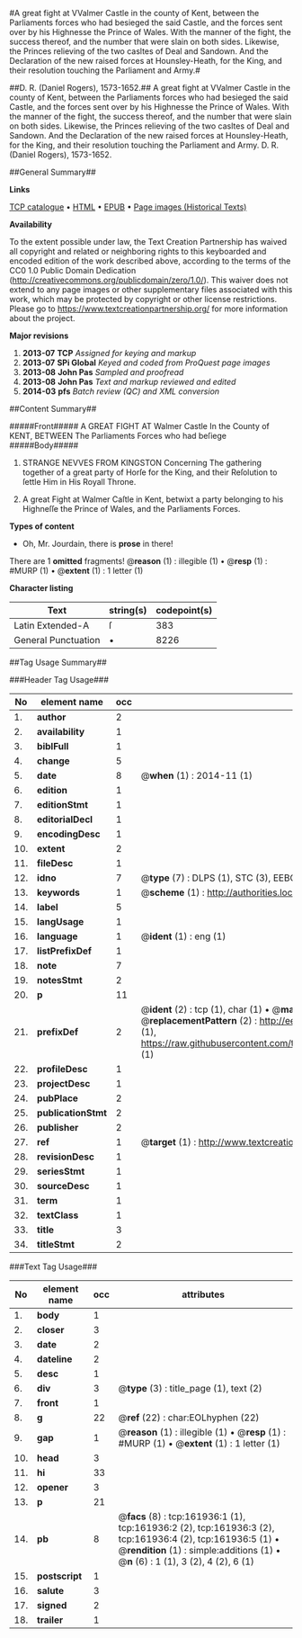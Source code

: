 #A great fight at VValmer Castle in the county of Kent, between the Parliaments forces who had besieged the said Castle, and the forces sent over by his Highnesse the Prince of Wales. With the manner of the fight, the success thereof, and the number that were slain on both sides. Likewise, the Princes relieving of the two casltes of Deal and Sandown. And the Declaration of the new raised forces at Hounsley-Heath, for the King, and their resolution touching the Parliament and Army.#

##D. R. (Daniel Rogers), 1573-1652.##
A great fight at VValmer Castle in the county of Kent, between the Parliaments forces who had besieged the said Castle, and the forces sent over by his Highnesse the Prince of Wales. With the manner of the fight, the success thereof, and the number that were slain on both sides. Likewise, the Princes relieving of the two casltes of Deal and Sandown. And the Declaration of the new raised forces at Hounsley-Heath, for the King, and their resolution touching the Parliament and Army.
D. R. (Daniel Rogers), 1573-1652.

##General Summary##

**Links**

[TCP catalogue](http://www.ota.ox.ac.uk/tcp/)  • 
[HTML](http://tei.it.ox.ac.uk/tcp/Texts-HTML/free/A91/A91928.html)  • 
[EPUB](http://tei.it.ox.ac.uk/tcp/Texts-EPUB/free/A91/A91928.epub) • 
[Page images (Historical Texts)](https://historicaltexts.jisc.ac.uk/eebo-99864677e)

**Availability**

To the extent possible under law, the Text Creation Partnership has waived all copyright and related or neighboring rights to this keyboarded and encoded edition of the work described above, according to the terms of the CC0 1.0 Public Domain Dedication (http://creativecommons.org/publicdomain/zero/1.0/). This waiver does not extend to any page images or other supplementary files associated with this work, which may be protected by copyright or other license restrictions. Please go to https://www.textcreationpartnership.org/ for more information about the project.

**Major revisions**

1. __2013-07__ __TCP__ *Assigned for keying and markup*
1. __2013-07__ __SPi Global__ *Keyed and coded from ProQuest page images*
1. __2013-08__ __John Pas__ *Sampled and proofread*
1. __2013-08__ __John Pas__ *Text and markup reviewed and edited*
1. __2014-03__ __pfs__ *Batch review (QC) and XML conversion*

##Content Summary##

#####Front#####
A GREAT FIGHT AT Walmer Castle In the County of KENT, BETWEEN The Parliaments Forces who had beſiege
#####Body#####

1. STRANGE NEVVES FROM KINGSTON Concerning The gathering together of a great party of Horſe for the King, and their Reſolution to ſettle Him in His Royall Throne.

1. A great Fight at Walmer Caſtle in Kent, betwixt a party belonging to his Highneſſe the Prince of Wales, and the Parliaments Forces.

**Types of content**

  * Oh, Mr. Jourdain, there is **prose** in there!

There are 1 **omitted** fragments! 
 @__reason__ (1) : illegible (1)  •  @__resp__ (1) : #MURP (1)  •  @__extent__ (1) : 1 letter (1)

**Character listing**


|Text|string(s)|codepoint(s)|
|---|---|---|
|Latin Extended-A|ſ|383|
|General Punctuation|•|8226|

##Tag Usage Summary##

###Header Tag Usage###

|No|element name|occ|attributes|
|---|---|---|---|
|1.|__author__|2||
|2.|__availability__|1||
|3.|__biblFull__|1||
|4.|__change__|5||
|5.|__date__|8| @__when__ (1) : 2014-11 (1)|
|6.|__edition__|1||
|7.|__editionStmt__|1||
|8.|__editorialDecl__|1||
|9.|__encodingDesc__|1||
|10.|__extent__|2||
|11.|__fileDesc__|1||
|12.|__idno__|7| @__type__ (7) : DLPS (1), STC (3), EEBO-CITATION (1), PROQUEST (1), VID (1)|
|13.|__keywords__|1| @__scheme__ (1) : http://authorities.loc.gov/ (1)|
|14.|__label__|5||
|15.|__langUsage__|1||
|16.|__language__|1| @__ident__ (1) : eng (1)|
|17.|__listPrefixDef__|1||
|18.|__note__|7||
|19.|__notesStmt__|2||
|20.|__p__|11||
|21.|__prefixDef__|2| @__ident__ (2) : tcp (1), char (1)  •  @__matchPattern__ (2) : ([0-9\-]+):([0-9IVX]+) (1), (.+) (1)  •  @__replacementPattern__ (2) : http://eebo.chadwyck.com/downloadtiff?vid=$1&page=$2 (1), https://raw.githubusercontent.com/textcreationpartnership/Texts/master/tcpchars.xml#$1 (1)|
|22.|__profileDesc__|1||
|23.|__projectDesc__|1||
|24.|__pubPlace__|2||
|25.|__publicationStmt__|2||
|26.|__publisher__|2||
|27.|__ref__|1| @__target__ (1) : http://www.textcreationpartnership.org/docs/. (1)|
|28.|__revisionDesc__|1||
|29.|__seriesStmt__|1||
|30.|__sourceDesc__|1||
|31.|__term__|1||
|32.|__textClass__|1||
|33.|__title__|3||
|34.|__titleStmt__|2||


###Text Tag Usage###

|No|element name|occ|attributes|
|---|---|---|---|
|1.|__body__|1||
|2.|__closer__|3||
|3.|__date__|2||
|4.|__dateline__|2||
|5.|__desc__|1||
|6.|__div__|3| @__type__ (3) : title_page (1), text (2)|
|7.|__front__|1||
|8.|__g__|22| @__ref__ (22) : char:EOLhyphen (22)|
|9.|__gap__|1| @__reason__ (1) : illegible (1)  •  @__resp__ (1) : #MURP (1)  •  @__extent__ (1) : 1 letter (1)|
|10.|__head__|3||
|11.|__hi__|33||
|12.|__opener__|3||
|13.|__p__|21||
|14.|__pb__|8| @__facs__ (8) : tcp:161936:1 (1), tcp:161936:2 (2), tcp:161936:3 (2), tcp:161936:4 (2), tcp:161936:5 (1)  •  @__rendition__ (1) : simple:additions (1)  •  @__n__ (6) : 1 (1), 3 (2), 4 (2), 6 (1)|
|15.|__postscript__|1||
|16.|__salute__|3||
|17.|__signed__|2||
|18.|__trailer__|1||
